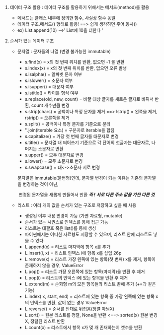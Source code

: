 1. 데이터 구조 활용 : 데이터 구조를 활용하기 위해서는 메서드(method)를 활용

   - 메서드는 클래스 내부에 정의한 함수, 사실상 함수 동일
   - 데이터 구조.메서드() 형태로 활용! ==> 쉽게 생각하면 주어.동사()
   - ex) List.append(10) ==>' List에 10을 더한다 ' 

2. 순서가 있는 데이터 구조

   - 문자열 : 문자들의 나열 (변경 불가능한 immutable)

     - s.find(x) = x의 첫 번째 위치를 반환, 없으면 -1 을 반환 
     - s.index(x) = x의 첫 번째 위치를 반환, 없으면 오류 발생
     - s.isalpha() = 알파벳 문자 여부
     - s.islower() = 소문자 여부
     - s.isupper() = 대문자 여부
     - s.istitle() = 타이틀 형식 여부
     - s.replace(old, new, count) = 바꿀 대상 글자를 새로운 글자로 바꿔서 반환, count  개수만큼 변경
     - s.strip(chars) = 공백이나 특정 문자를 제거 ==> lstrip() = 왼쪽을 제거, rstrip() = 오른쪽을 제거
     - s.split() =  공백이나 특정 문자를 기준으로 분리
     - ''.join(iterable 요소) = 구분자로 iterable을 합침
     - s.capitalize() = 가장 첫 번째 글자를 대문자로 변경
     - s.title() = 문자열 내 띄어쓰기 기준으로 각 단어의 첫글자는 대문자로, 나머지는 소문자로 변환
     - s.upper() =  모두 대문자로 변경
     - s.lower() = 모두 소문자로 변경
     - s.swapcase() = 대<->소문자 서로 변경

     문자열은 immutable(불변형)인데, 문자열 변경이 되는 이유는 기존의 문자열을 변경하는 것이 아닌, 

     ​	변경된 문자열을 새롭게 만들어서 반환 ___즉 ! 서로 다른 주소 값을 가진 다른 것___

     

   - 리스트 : 여러 개의 값을 순서가 있는 구조로 저장하고 싶을 때 사용

     - 생성된 이후 내용 변경이 가능 (가변 자료형, mutable)
     - 순서가 있는 시퀀스로 인덱스를 통해 접근 가능
     - 리스트는 대괄호 혹은 list()를 통해 생성
     - 파이썬에서는 어떠한 자료형도 저장할 수 있으며, 리스트 안에 리스트도 넣을 수 있다.
     - L.append(x) = 리스트 마지막에 항목 x를 추가
     - L.insert(i, x) = 리스트 인덱스 i에 항목 x를 삽입    26p
     - L.remove(x) = 리스트 가장 왼쪽에 있는 항목(첫 번째)  x를 제거, 항목이 존재하지 않을 경우, ValueError
     - L.pop() = 리스트 가장 오른쪽에 있는 항목(마지막)을 반환 후 제거
     - L.pop(i) = 리스트의 인덱스 i에 있는 항목을 반환 후 제거
     - L.extend(m) = 순회형 m의 모든 항목들의 리스트 끝에 추가 (+=과 같은 기능)
     - L.index( x, start, end) = 리스트에 있는 항목 중 가장 왼쪽에 있는 항목 x의 인덱스를 반환, 값이 없는 경우 ValueError
     - L.reverse() = 순서를 반대로 뒤집음(정렬 아님X)
     - L.sort() = 원본 리스트를 정렬, None을 반환 <==> sorted(x) 원본 변경X, 정렬된 리스트 반환
     - L.count(x) = 리스트에서 항목 x가 몇 개 존재하는지 갯수를 반환
     
     